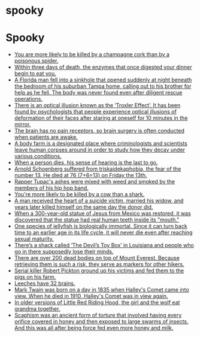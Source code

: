 # spooky

# Spooky

- [You are more likely to be killed by a champagne cork than by a poisonous spider.](https://thefactbase.com/you-are-more-likely-to-be-killed-by-a-champagne-cork-than-by-a-poisonous-spider)
- [Within three days of death, the enzymes that once digested your dinner begin to eat you.](https://thefactbase.com/within-three-days-of-death-the-enzymes-that-once-digested-your-dinner-begin-to-eat-you)
- [A Florida man fell into a sinkhole that opened suddenly at night beneath the bedroom of his suburban Tampa home, calling out to his brother for help as he fell. The body was never found even after diligent rescue operations.](https://thefactbase.com/a-florida-man-fell-into-a-sinkhole-that-opened-suddenly-at-night-beneath-the-bedroom-of-his-suburban-tampa-home-calling-out-to-his-brother-for-help-as-he-fell-the-body-was-never-found-even-after-diligent-rescue-operations)
- [There is an optical illusion known as the ‘Troxler Effect’. It has been found by psychologists that people experience optical illusions of deformation of their faces after staring at oneself for 10 minutes in the mirror.](https://thefactbase.com/there-is-an-optical-illusion-known-as-the-troxler-effect-it-has-been-found-by-psychologists-that-people-experience-optical-illusions-of-deformation-of-their-faces-after-staring-at-oneself-for-10-minutes-in-the-mirror)
- [The brain has no pain receptors, so brain surgery is often conducted when patients are awake.](https://thefactbase.com/the-brain-has-no-pain-receptors-so-brain-surgery-is-often-conducted-when-patients-are-awake)
- [A body farm is a designated place where criminologists and scientists leave human corpses around in order to study how they decay under various conditions.](https://thefactbase.com/a-body-farm-is-a-designated-place-where-criminologists-and-scientists-leave-human-corpses-around-in-order-to-study-how-they-decay-under-various-conditions)
- [When a person dies, his sense of hearing is the last to go.](https://thefactbase.com/when-a-person-dies-his-sense-of-hearing-is-the-last-to-go)
- [Arnold Schoenberg suffered from triskaidekaphobia, the fear of the number 13. He died at 76 (7+6=13) on Friday the 13th.](https://thefactbase.com/arnold-schoenberg-suffered-from-triskaidekaphobia-the-fear-of-the-number-13-he-died-at-76-7-6-13-on-friday-the-13th)
- [Rapper Tupac's ashes were mixed with weed and smoked by the members of his hip hop band.](https://thefactbase.com/rapper-tupac-s-ashes-were-mixed-with-weed-and-smoked-by-the-members-of-his-hip-hop-band)
- [You're more likely to be killed by a cow than a shark.](https://thefactbase.com/you-re-more-likely-to-be-killed-by-a-cow-than-a-shark)
- [A man received the heart of a suicide victim, married his widow, and years later killed himself on the same day the donor did.](https://thefactbase.com/a-man-received-the-heart-of-a-suicide-victim-married-his-widow-and-years-later-killed-himself-on-the-same-day-the-donor-did)
- [When a 300-year-old statue of Jesus from Mexico was restored, it was discovered that the statue had real human teeth inside its "mouth."](https://thefactbase.com/when-a-300-year-old-statue-of-jesus-from-mexico-was-restored-it-was-discovered-that-the-statue-had-real-human-teeth-inside-its-mouth)
- [One species of jellyfish is biologically immortal. Since it can turn back time to an earlier age in its life cycle, it will never die even after reaching sexual maturity.](https://thefactbase.com/one-species-of-jellyfish-is-biologically-immortal-since-it-can-turn-back-time-to-an-earlier-age-in-its-life-cycle-it-will-never-die-even-after-reaching-sexual-maturity)
- [There’s a shack called ‘The Devil’s Toy Box’ in Louisiana and people who go in there supposedly lose their minds.](https://thefactbase.com/there-s-a-shack-called-the-devil-s-toy-box-in-louisiana-and-people-who-go-in-there-supposedly-lose-their-minds)
- [There are over 200 dead bodies on top of Mount Everest. Because retrieving them is such a risk, they serve as markers for other hikers.](https://thefactbase.com/there-are-over-200-dead-bodies-on-top-of-mount-everest-because-retrieving-them-is-such-a-risk-they-serve-as-markers-for-other-hikers)
- [Serial killer Robert Pickton ground up his victims and fed them to the pigs on his farm.](https://thefactbase.com/serial-killer-robert-pickton-ground-up-his-victims-and-fed-them-to-the-pigs-on-his-farm)
- [Leeches have 32 brains.](https://thefactbase.com/leeches-have-32-brains)
- [Mark Twain was born on a day in 1835 when Halley's Comet came into view. When he died in 1910, Halley's Comet was in view again.](https://thefactbase.com/mark-twain-was-born-on-a-day-in-1835-when-halley-s-comet-came-into-view-when-he-died-in-1910-halley-s-comet-was-in-view-again)
- [In older versions of Little Red Riding Hood, the girl and the wolf eat grandma together.](https://thefactbase.com/in-older-versions-of-little-red-riding-hood-the-girl-and-the-wolf-eat-grandma-together)
- [Scaphism was an ancient form of torture that involved having every orifice covered in honey and then exposed to large swarms of insects. And this was all after being force fed even more honey and milk.](https://thefactbase.com/scaphism-was-an-ancient-form-of-torture-that-involved-having-every-orifice-covered-in-honey-and-then-exposed-to-large-swarms-of-insects-and-this-was-all-after-being-force-fed-even-more-honey-and-milk)
